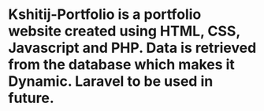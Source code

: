 # Kshitij-Portfolio is a portfolio website created using HTML, CSS, Javascript and PHP. Data is retrieved from the database which makes it Dynamic. Laravel to be used in future.
